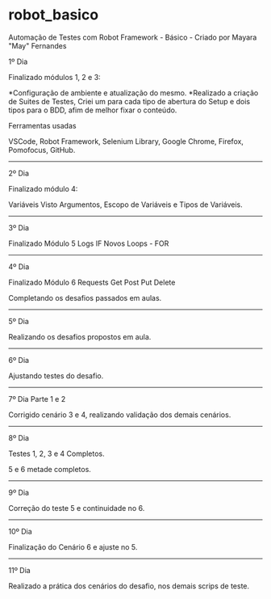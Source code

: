 # robot_basico
Automação de Testes com Robot Framework - Básico - Criado por Mayara "May" Fernandes

1º Dia

Finalizado módulos 1, 2 e 3:

*Configuração de ambiente e atualização do mesmo.
*Realizado a criação de Suites de Testes, Criei um para cada tipo de abertura do Setup e dois tipos para o BDD, afim de melhor fixar o conteúdo.

Ferramentas usadas

VSCode,
Robot Framework,
Selenium Library,
Google Chrome,
Firefox,
Pomofocus,
GitHub.

-------------------------------------------------------------------

2º Dia

Finalizado módulo 4:

Variáveis
Visto Argumentos, Escopo de Variáveis e Tipos de Variáveis.

---------------------------------------------------------------------

3º Dia

Finalizado Módulo 5
Logs
IF
Novos Loops - FOR

---------------------------------------------------------------------------

4º Dia

Finalizado Módulo 6
Requests
Get
Post
Put
Delete

Completando os desafios passados em aulas.

-----------------------------------------------------------------------------

5º Dia

Realizando os desafios propostos em aula.

-------------------------------------------------------------------------------

6º Dia

Ajustando testes do desafio.

-------------------------------------------------------------------------

7º Dia
Parte 1 e 2

Corrigido cenário 3 e 4, realizando validação dos demais cenários.

------------------------------------------------------------------------

8º Dia

Testes 1, 2, 3 e 4 Completos.

5 e 6 metade completos.

-------------------------------------------------------

9º Dia

Correção do teste 5 e continuidade no 6.

------------------------------------------------------

10º Dia

Finalização do Cenário 6 e ajuste no 5.


----------------------------------------------------------

11º Dia

Realizado a prática dos cenários do desafio, nos demais scrips de teste.